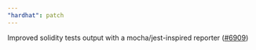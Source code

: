 ```yaml
---
"hardhat": patch
---
```


Improved solidity tests output with a mocha/jest-inspired reporter ([#6909](https://github.com/NomicFoundation/hardhat/issues/6909))
